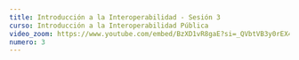```yaml
---
title: Introducción a la Interoperabilidad - Sesión 3
curso: Introducción a la Interoperabilidad Pública
video_zoom: https://www.youtube.com/embed/BzXD1vR8gaE?si=_QVbtVB3y0rEX4R0
numero: 3
---
```

